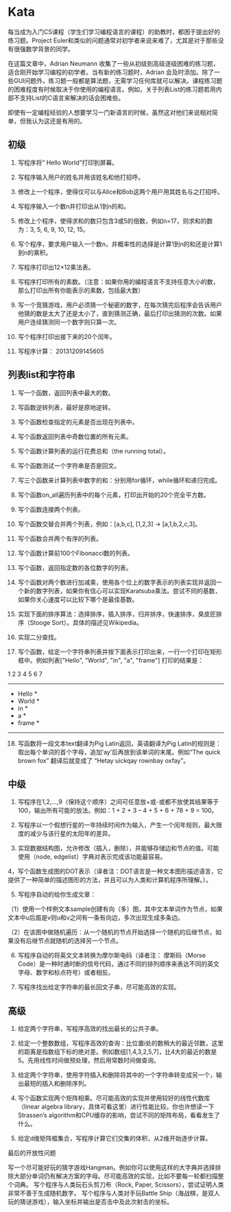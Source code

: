 # Kata
每当成为入门CS课程（学生们学习编程语言的课程）的助教时，都困于提出好的练习题。Project Euler和类似的问题通常对初学者来说来难了，尤其是对于那些没有很强数学背景的同学。

在这篇文章中，Adrian Neumann 收集了一些从初级到高级逐级困难的练习题，适合刚开始学习编程的初学者。当有新的练习题时，Adrian 会及时添加。除了一些GUI问题外，练习题一般都是算法题，无需学习任何库就可以解决。课程练习题的困难程度有时候取决于你使用的编程语言。例如，关于列表List的练习题若用内部不支持List的C语言来解决的话会困难些。

即使有一定编程经验的人想要学习一门新语言的时候，虽然这对他们来说相对简单，但我认为这还是有用的。

## 初级

1. 写程序将” Hello World”打印到屏幕。

2. 写程序输入用户的姓名并用该姓名和他打招呼。

3. 修改上一个程序，使得仅可以与Alice和Bob这两个用户用其姓名与之打招呼。

4. 写程序输入一个数n并打印出从1到n的和。

5. 修改上个程序，使得求和的数只包含3或5的倍数，例如n=17，则求和的数为：3, 5, 6, 9, 10, 12, 15。

6. 写个程序，要求用户输入一个数n，并概率性的选择是计算1到n的和还是计算1到n的乘积。

7. 写程序打印出12×12乘法表。

8. 写程序打印所有的素数。（注意：如果你用的编程语言不支持任意大小的数，那么打印出所有你能表示的素数，包括最大数）

9. 写一个竞猜游戏，用户必须猜一个秘密的数字，在每次猜完后程序会告诉用户他猜的数是太大了还是太小了，直到猜测正确，最后打印出猜测的次数。如果用户连续猜测同一个数字则只算一次。

10. 写个程序打印出接下来的20个闰年。

11. 写程序计算：
20131209145605

 

## 列表list和字符串

1. 写一个函数，返回列表中最大的数。

2. 写函数逆转列表，最好是原地逆转。

3. 写个函数检查指定的元素是否出现在列表中。

4. 写个函数返回列表中奇数位置的所有元素。

5. 写个函数计算列表的运行花费总和（the running total）。

6. 写个函数测试一个字符串是否是回文。

7. 写三个函数来计算列表中数字的和：分别用for循环，while循环和递归完成。

8. 写个函数on_all遍历列表中的每个元素，打印出开始的20个完全平方数。

9. 写个函数连接两个列表。

10. 写个函数交替合并两个列表，例如：[a,b,c], [1,2,3] → [a,1,b,2,c,3]。

11. 写个函数合并两个有序的列表。

12. 写个函数计算前100个Fibonacci数的列表。

13. 写个函数，返回指定数的各位数字的列表。

14. 写个函数对两个数进行加减乘，使用各个位上的数字表示的列表实现并返回一个新的数字列表，如果你有信心可以实现Karatsuba乘法。尝试不同的基数，如果你关心速度可以比较下哪个是最佳基数。

15. 实现下面的排序算法：选择排序，插入排序，归并排序，快速排序，臭皮匠排序（Stooge Sort）。具体的描述见Wikipedia。

16. 实现二分查找。

17. 写个函数，给定一个字符串列表并按下面表示打印出来，一行一个打印在矩形框中。例如列表["Hello", "World", "in", "a", "frame"] 打印的结果是：

1
2
3
4
5
6
7
*********
* Hello *
* World *
* in    *
* a     *
* frame *
*********
18. 写函数将一段文本text翻译为Pig Latin返回，英语翻译为Pig Latin的规则是：取出每个单词的首个字母，追加’ay’后再放到该单词的末尾。例如“The quick brown fox” 翻译后就变成了 “Hetay uickqay rownbay oxfay”。

 

## 中级

1. 写程序在1,2,…,9（保持这个顺序）之间可任意放+或-或都不放使其结果等于100，输出所有可能的放法。例如：1 + 2 + 3 – 4 + 5 + 6 + 78 + 9 = 100。

2. 写程序以一个假想行星的一年持续时间作为输入，产生一个闰年规则，最大限度的减少与该行星的太阳年的差异。

3. 实现数据结构图，允许修改（插入，删除），并能够存储边和节点的值。可能使用（node, edgelist）字典对表示完成该功能最容易。

4，写个函数生成图的DOT表示（译者注：DOT语言是一种文本图形描述语言，它提供了一种简单的描述图形的方法，并且可以为人类和计算机程序所理解。）。

5. 写程序自动的给你生成文章：

（1）使用一个样例文本sample创建有向（多）图，其中文本单词作为节点，如果文本中u后面是v则u和v之间有一条有向边，多次出现生成多条边。

（2）在该图中做随机遍历：从一个随机的节点开始选择一个随机的后继节点，如果没有后继节点就随机的选择另一个节点。

6. 写程序自动的将英文文本转换为摩尔斯电码（译者注： 摩斯码（Morse Code）是一种时通时断的信号代码，通过不同的排列顺序来表达不同的英文字母、数字和标点符号）或者相反。

7. 写程序找出给定字符串的最长回文子串，尽可能高效的实现。

 

## 高级

1. 给定两个字符串，写程序高效的找出最长的公共子串。

2. 给定一个整数数组，写程序高效的查询：比位置i处的数稍大的最近邻数，这里的距离是指数组下标的绝对差。例如数组[1,4,3,2,5,7]，比4大的最近的数是5。先用线性时间做预处理，然后用常数时间做查询。

3. 给定两个字符串，使用字符插入和删除将其中的一个字符串转变成另一个，输出最短的插入和删除序列。

4. 写个函数实现两个矩阵相乘。尽可能高效的实现并使用较好的线性代数库（linear algebra library，具体可看这里）进行性能比较。你也许想读一下Strassen’s algorithm和CPU缓存的影响，尝试不同的矩阵布局，看看发生了什么。

5. 给定d维矩阵框集合，写程序计算它们交集的体积，从2维开始逐步计算。
 

最后的开放性问题

写一个尽可能好玩的猜字游戏Hangman。例如你可以使用这样的大字典并选择排除大部分单词仍有解决方案的字母。尽可能高效的实现，比如不要每一轮都扫描整个词典。
写个程序与人类玩石头剪刀布（Rock, Paper, Scissors），尝试证明人类非常不善于生成随机数字。
写个程序与人类对手玩Battle Ship（海战棋，是双人玩的猜谜游戏），输入坐标并输出是否击中及此次射击的坐标。
